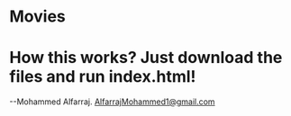 # Movies

# How this works? Just download the files and run index.html!


--Mohammed Alfarraj.
AlfarrajMohammed1@gmail.com
